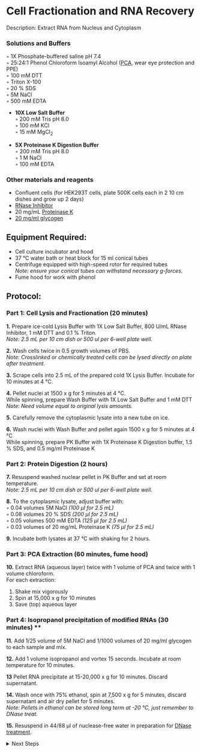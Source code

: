Cell Fractionation and RNA Recovery
================================================================================
Description: Extract RNA from Nucleus and Cytoplasm

  ### Solutions and Buffers ###
  
  ◦ 1X Phosphate-buffered saline pH 7.4  
  ◦ 25:24:1 Phenol Chloroform Isoamyl Alcohol ([PCA](https://www.thermofisher.com/order/catalog/product/15593031#/15593031), wear eye protection and PPE)   
  ◦ 100 mM DTT  
  ◦ Triton X-100  
  ◦ 20 % SDS  
  ◦ 5M NaCl  
  ◦ 500 mM EDTA  
   
* **10X Low Salt Buffer**   
  ◦ 200 mM Tris pH 8.0  
  ◦ 100 mM KCl  
  ◦ 15 mM MgCl<sub>2</sub>
  
* **5X Proteinase K Digestion Buffer**  
  ◦ 200 mM Tris pH 8.0  
  ◦ 1 M NaCl    
  ◦ 100 mM EDTA   
  
 ### Other materials and reagents ### 
  * Confluent cells (for HEK293T cells, plate 500K cells each in 2 10 cm dishes and grow up 2 days)
  * [RNase Inhibitor](https://www.promega.com/products/rna-analysis/rnase-inhibitor-rna-protection/rnasin-ribonuclease-inhibitor/?catNum=N2515#overview)
  * 20 mg/mL [Proteinase K](https://www.thermofisher.com/order/catalog/product/EO0491#/EO0491)
  * [20 mg/ml glycogen](https://www.thermofisher.com/order/catalog/product/R0561#/R0561)
  
     
Equipment Required:
--------------------------------------------------------------------------------
  * Cell culture incubator and hood
  * 37 °C water bath or heat block for 15 ml conical tubes
  * Centrifuge equipped with high-speed rotor for required tubes
  <br/>_Note: ensure your conical tubes can withstand necessary g-forces._
  * Fume hood for work with phenol

Protocol:
--------------------------------------------------------------------------------
### Part 1: Cell Lysis and Fractionation (20 minutes) ###

**1.** Prepare ice-cold Lysis Buffer with 1X Low Salt Buffer, 800 U/mL RNase Inhibitor, 1 mM DTT and 0.1 % Triton.<br/>
_Note: 2.5 mL per 10 cm dish or 500 ul per 6-well plate well._

**2.** Wash cells twice in 0.5 growth volumes of PBS. <br/>
_Note: Crosslinked or chemically treated cells can be lysed directly on plate after treatment._

**3.** Scrape cells into 2.5 mL of the prepared cold 1X Lysis Buffer. Incubate for 10 minutes at 4 °C.
    
**4.** Pellet nuclei at 1500 x g for 5 minutes at 4 °C. <br/>
While spinning, prepare Wash Buffer with 1X Low Salt Buffer and 1 mM DTT<br/>
_Note: Need volume equal to original lysis amounts._

**5.** Carefully remove the cytoplasmic lysate into a new tube on ice. <br/>

**6.** Wash nuclei with Wash Buffer and pellet again 1500 x g for 5 minutes at 4 °C<br/>
While spinning, prepare PK Buffer with 1X Proteinase K Digestion buffer, 1.5 % SDS, and 0.5 mg/ml Proteinase K

### Part 2: Protein Digestion (2 hours) ###

**7.** Resuspend washed nuclear pellet in PK Buffer and set at room temperature.<br/>
_Note: 2.5 mL per 10 cm dish or 500 ul per 6-well plate well._

**8.** To the cytoplasmic lysate, adjust buffer with:  
  ◦ 0.04 volumes 5M NaCl _(100 µl for 2.5 mL)_  
  ◦ 0.08 volumes 20 % SDS _(200 µl for 2.5 mL)_  
  ◦ 0.05 volumes 500 mM EDTA _(125 µl for 2.5 mL)_  
  ◦ 0.03 volumes of 20 mg/mL Proteinase K _(75 µl for 2.5 mL)_

**9.** Incubate both lysates at 37 °C with shaking for 2 hours.

### Part 3: PCA Extraction (60 minutes, fume hood) ###

**10.** Extract RNA (aqueous layer) twice with 1 volume of PCA and twice with 1 volume chloroform.  
  For each extraction:
  1.  Shake mix vigorously
  2.  Spin at 15,000 x g for 10 minutes
  3.  Save (top) aqueous layer

### Part 4: Isopropanol precipitation of modified RNAs (30 minutes) **

**11.** Add 1/25 volume of 5M NaCl and 1/1000 volumes of 20 mg/ml glycogen to each sample and mix.

**12.** Add 1 volume isopropanol and vortex 15 seconds. Incubate at room temperature for 10 minutes.

**13** Pellet RNA precipitate at 15-20,000 x g for 10 minutes. Discard supernatant.

**14.** Wash once with 75% ethanol, spin at 7,500 x g for 5 minutes, discard supernatant and air dry pellet for 5 minutes.
<br/>_Note: Pellets in ethanol can be stored long term at -20 °C, just remember to DNase treat._

**15.** Resuspend in 44/88 µl of nuclease-free water in preparation for [DNase treatment](../General/TURBO-DNase.md).<br/>

<!-- The text below creates dropdown lists for links to next steps or hyperlinks -->

<details>
  <summary>Next Steps</summary>

</p> <a href="../General/TURBO-DNase.md">
DNase treatment</a>

</p> <a href="../Mutational-Profiling/MaP-RT-SSII.md">
MaP with Marathon RT</a>

</p> <a href="../NGS/Second-Strand-Synthesis.md">
Second-Strand Synthesis</a>

</p> <a href="../NGS/Two-Step-PCR-Library.md">
2-step PCR library generation </a>

</details>
